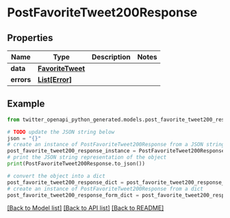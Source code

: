# PostFavoriteTweet200Response


## Properties

Name | Type | Description | Notes
------------ | ------------- | ------------- | -------------
**data** | [**FavoriteTweet**](FavoriteTweet.md) |  | 
**errors** | [**List[Error]**](Error.md) |  | 

## Example

```python
from twitter_openapi_python_generated.models.post_favorite_tweet200_response import PostFavoriteTweet200Response

# TODO update the JSON string below
json = "{}"
# create an instance of PostFavoriteTweet200Response from a JSON string
post_favorite_tweet200_response_instance = PostFavoriteTweet200Response.from_json(json)
# print the JSON string representation of the object
print(PostFavoriteTweet200Response.to_json())

# convert the object into a dict
post_favorite_tweet200_response_dict = post_favorite_tweet200_response_instance.to_dict()
# create an instance of PostFavoriteTweet200Response from a dict
post_favorite_tweet200_response_form_dict = post_favorite_tweet200_response.from_dict(post_favorite_tweet200_response_dict)
```
[[Back to Model list]](../README.md#documentation-for-models) [[Back to API list]](../README.md#documentation-for-api-endpoints) [[Back to README]](../README.md)



